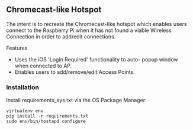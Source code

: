 ## Chromecast-like Hotspot ##

The intent is to recreate the Chromecast-like hotspot
which enables users connect to the Raspberry Pi when
it has not found a viable Wireless Connection in order
to add/edit connections.

Features

- Uses the iOS 'Login Required' functionality to auto-
popup window when connected to AP.
- Enables users to add/remove/edit Access Points.

### Installation ###

Install requirements_sys.txt via the OS Package Manager

```
virtualenv env
pip install -r requirements.txt
sudo env/bin/hostapd configure
```
